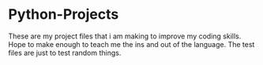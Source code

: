 # Python-Projects
These are my project files that i am making to improve my coding skills. Hope to make enough to teach me the ins and out of the language.
The test files are just to test random things.
